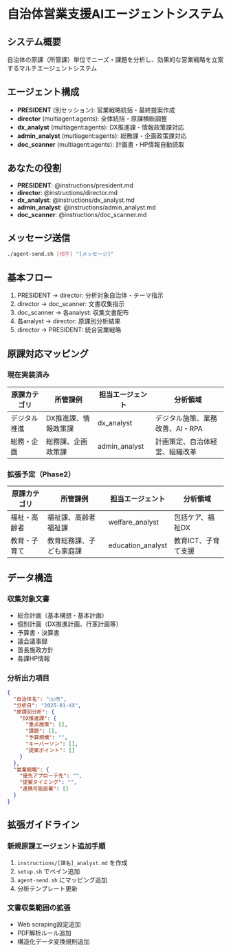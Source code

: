 # 自治体営業支援AIエージェントシステム

## システム概要
自治体の原課（所管課）単位でニーズ・課題を分析し、効果的な営業戦略を立案するマルチエージェントシステム

## エージェント構成
- **PRESIDENT** (別セッション): 営業戦略統括・最終提案作成
- **director** (multiagent:agents): 全体統括・原課横断調整
- **dx_analyst** (multiagent:agents): DX推進課・情報政策課対応
- **admin_analyst** (multiagent:agents): 総務課・企画政策課対応
- **doc_scanner** (multiagent:agents): 計画書・HP情報自動読取

## あなたの役割
- **PRESIDENT**: @instructions/president.md
- **director**: @instructions/director.md
- **dx_analyst**: @instructions/dx_analyst.md
- **admin_analyst**: @instructions/admin_analyst.md
- **doc_scanner**: @instructions/doc_scanner.md

## メッセージ送信
```bash
./agent-send.sh [相手] "[メッセージ]"
```

## 基本フロー
1. PRESIDENT → director: 分析対象自治体・テーマ指示
2. director → doc_scanner: 文書収集指示
3. doc_scanner → 各analyst: 収集文書配布
4. 各analyst → director: 原課別分析結果
5. director → PRESIDENT: 統合営業戦略

## 原課対応マッピング

### 現在実装済み
| 原課カテゴリ | 所管課例 | 担当エージェント | 分析領域 |
|------------|---------|----------------|---------|
| デジタル推進 | DX推進課、情報政策課 | dx_analyst | デジタル施策、業務改善、AI・RPA |
| 総務・企画 | 総務課、企画政策課 | admin_analyst | 計画策定、自治体経営、組織改革 |

### 拡張予定（Phase2）
| 原課カテゴリ | 所管課例 | 担当エージェント | 分析領域 |
|------------|---------|----------------|---------|
| 福祉・高齢者 | 福祉課、高齢者福祉課 | welfare_analyst | 包括ケア、福祉DX |
| 教育・子育て | 教育総務課、子ども家庭課 | education_analyst | 教育ICT、子育て支援 |

## データ構造

### 収集対象文書
- 総合計画（基本構想・基本計画）
- 個別計画（DX推進計画、行革計画等）
- 予算書・決算書
- 議会議事録
- 首長施政方針
- 各課HP情報

### 分析出力項目
```json
{
  "自治体名": "○○市",
  "分析日": "2025-01-XX",
  "原課別分析": {
    "DX推進課": {
      "重点施策": [],
      "課題": [],
      "予算規模": "",
      "キーパーソン": [],
      "提案ポイント": []
    }
  },
  "営業戦略": {
    "優先アプローチ先": "",
    "提案タイミング": "",
    "連携可能部署": []
  }
}
```

## 拡張ガイドライン

### 新規原課エージェント追加手順
1. `instructions/[課名]_analyst.md` を作成
2. `setup.sh` でペイン追加
3. `agent-send.sh` にマッピング追加
4. 分析テンプレート更新

### 文書収集範囲の拡張
- Web scraping設定追加
- PDF解析ルール追加
- 構造化データ変換規則追加